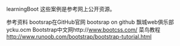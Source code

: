 learningBoot
这些案例是参考网上公开资源。

参考资料
bootsrap在GitHub官网 bootsrap on github
飘城web俱乐部 ycku.ocm
Bootstrap中文网http://www.bootcss.com/
菜鸟教程 http://www.runoob.com/bootstrap/bootstrap-tutorial.html
